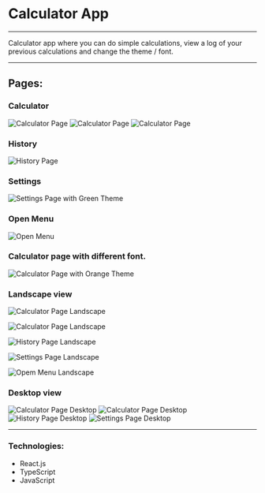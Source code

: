 # Calculator App
---

Calculator app where you can do simple calculations, view a log of your previous calculations and change the theme / font.

---
## Pages:
### Calculator
![Calculator Page](public/imgs/readme/calculator_01.jpg)
![Calculator Page](public/imgs/readme/calculator_02.jpg)
![Calculator Page](public/imgs/readme/calculator_03.jpg)
### History
![History Page](public/imgs/readme/calculator_04.jpg)
### Settings
![Settings Page with Green Theme](public/imgs/readme/calculator_05.jpg)
### Open Menu
![Open Menu](public/imgs/readme/calculator_07.jpg)

### Calculator page with different font.
![Calculator Page with Orange Theme](public/imgs/readme/calculator_06.jpg)

### Landscape view
![Calculator Page Landscape](public/imgs/readme/landscape/calculatorL_01.jpg)

![Calculator Page Landscape](public/imgs/readme/landscape/calculatorL_02.jpg)

![History Page Landscape](public/imgs/readme/landscape/calculatorL_03.jpg)

![Settings Page Landscape](public/imgs/readme/landscape/calculatorL_04.jpg)

![Opem Menu Landscape](public/imgs/readme/landscape/calculatorL_05.jpg)

### Desktop view
![Calculator Page Desktop](public/imgs/readme/desktop/calculatorD_01.jpg)
![Calculator Page Desktop](public/imgs/readme/desktop/calculatorD_02.jpg)
![History Page Desktop](public/imgs/readme/desktop/calculatorD_03.jpg)
![Settings Page Desktop](public/imgs/readme/desktop/calculatorD_04.jpg)

---
### Technologies:
- React.js
- TypeScript
- JavaScript